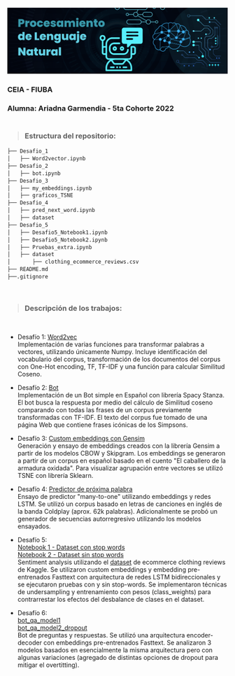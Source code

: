 ![](https://github.com/arigarmendia/NLP/blob/main/banner_NLP.png)

### CEIA - FIUBA

### Alumna: Ariadna Garmendia - 5ta Cohorte 2022 <br /><br />


> ### Estructura del repositorio:<br />
```bash
├── Desafio_1
│   ├── Word2vector.ipynb
├── Desafio_2
│   ├── bot.ipynb
├── Desafio_3
│   ├── my_embeddings.ipynb
│   ├── graficos_TSNE
├── Desafio_4
│   ├── pred_next_word.ipynb
│   ├── dataset
├── Desafio_5
│   ├── Desafio5_Notebook1.ipynb
│   ├── Desafio5_Notebook2.ipynb
│   ├── Pruebas_extra.ipynb
│   ├── dataset
│       ├── clothing_ecommerce_reviews.csv
├── README.md
├──.gitignore
```
<br />

> ###  Descripción de los trabajos: <br />
<br />

*   Desafío 1: [Word2vec](https://github.com/arigarmendia/NLP/blob/main/Desafio_1/Word2vector.ipynb)<br />
    Implementación de varias funciones para transformar palabras a vectores, utilizando únicamente Numpy. Incluye identificación del vocabulario del corpus, transformación de los documentos del corpus con One-Hot encoding, TF, TF-IDF y una función para calcular Similitud Coseno.  

*   Desafío 2: [Bot](https://github.com/arigarmendia/NLP/blob/main/Desafio_2/bot.ipynb) <br />
    Implementación de un Bot simple en Español con librería Spacy Stanza. El bot busca la respuesta por medio del cálculo de Similitud coseno comparando con todas las frases de un corpus previamente transformadas con TF-IDF. El texto del corpus fue tomado de una página Web que contiene frases icónicas de los Simpsons. 

*   Desafío 3: [Custom embeddings con Gensim](https://github.com/arigarmendia/NLP/tree/main/Desafio_3) <br />
    Generación y ensayo de embeddings creados con la librería Gensim a partir de los modelos CBOW y Skipgram. Los embeddings se generaron a partir de un corpus en español basado en el cuento "El caballero de la armadura oxidada". Para visualizar agrupación entre vectores se utilizó TSNE con librería Sklearn.

*   Desafío 4: [Predictor de próxima palabra](https://github.com/arigarmendia/NLP/blob/main/Desafio_4/pred_next_word.ipynb) <br />
    Ensayo de predictor "many-to-one" utilizando embeddings y redes LSTM. Se utilizó un corpus basado en letras de canciones en inglés de la banda Coldplay (aprox. 62k palabras). Adicionalmente se probó un generador de secuencias autorregresivo utilizando los modelos ensayados.

*   Desafío 5: <br />
    [Notebook 1 - Dataset con stop words](https://github.com/arigarmendia/NLP/blob/main/Desafio_5/Desafio5_Notebook1.ipynb)<br />
    [Notebook 2 - Dataset sin stop words](https://github.com/arigarmendia/NLP/blob/main/Desafio_5/Desafio5_Notebook2.ipynb)<br />
    Sentiment analysis utilizando el [dataset](https://www.kaggle.com/datasets/nicapotato/womens-ecommerce-clothing-reviews/code) de ecommerce clothing reviews de Kaggle. Se utilizaron custom embeddings y embedding pre-entrenados Fasttext con arquitectura de redes LSTM bidireccionales y se ejecutaron pruebas con y sin stop-words. Se implementaron técnicas de undersampling y entrenamiento con pesos (class_weights) para contrarrestar los efectos del desbalance de clases en el dataset.


*   Desafío 6: <br />
    [bot_qa_model1](https://github.com/arigarmendia/NLP/blob/main/Desafio_6/bot_qa_model1.ipynb)<br />
    [bot_qa_model2_dropout](https://github.com/arigarmendia/NLP/blob/main/Desafio_6/bot_qa_model2.ipynb)<br />
    Bot de preguntas y respuestas. Se utilizó una arquitectura encoder-decoder con embeddings pre-entrenados Fasttext. Se analizaron 3 modelos basados en esencialmente la misma arquitectura pero con algunas variaciones (agregado de distintas opciones de dropout para mitigar el overtitting). 
